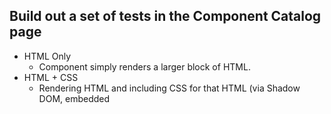 ## Build out a set of tests in the Component Catalog page
* HTML Only
   * Component simply renders a larger block of HTML.
* HTML + CSS
   * Rendering HTML and including CSS for that HTML (via Shadow DOM, embedded <style> block, JavaScript CSS, etc.).
* String Attributes
   * A component which utilizes the string values of attributes set in the DOM on the component.
* Boolean, Object, Array, and Other Attribute Types
   * Very similar to the previous but demonstrating dealing with attributes which will always have a specific type of value.
* Code in the Component
   * Conditionally generating HTML from within the component.
* Wrapping Inner HTML or Text
   * Utilizing the contents of the element in the output from the component. For example, <big>Bartleby</big> making use of "Bartleby" rather than just discarding it.
* HTML from an External File
   * The HTML to render must come from a file other than the one from which the component came.
* Exposing Events
   * Input to components is via attributes (and properties/functions if you're dealing with them from JavaScript) but output from them is via events. Expose some events and tie the parent to them.
* Interacting with Another Component
* One Component Using Another Component
* Changing Class or Style
* Repeating Elements
* Connecting to a Redux Model
* Unit Testing Examples
   * Demonstrate testing several different aspects to a component like those above. Especially, it's output to the DOM and interacting with it via JavaScript after it's instantiated.

## To Do List
* Make the line chart work
* Add shadow DOM to the Polymer version

